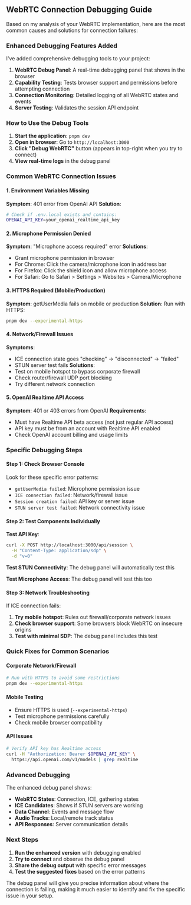## WebRTC Connection Debugging Guide

Based on my analysis of your WebRTC implementation, here are the most common causes and solutions for connection failures:

### Enhanced Debugging Features Added

I've added comprehensive debugging tools to your project:

1. **WebRTC Debug Panel**: A real-time debugging panel that shows in the browser
2. **Capability Testing**: Tests browser support and permissions before attempting connection
3. **Connection Monitoring**: Detailed logging of all WebRTC states and events
4. **Server Testing**: Validates the session API endpoint

### How to Use the Debug Tools

1. **Start the application**: `pnpm dev`
2. **Open in browser**: Go to `http://localhost:3000`
3. **Click "Debug WebRTC"** button (appears in top-right when you try to connect)
4. **View real-time logs** in the debug panel

### Common WebRTC Connection Issues

#### 1. Environment Variables Missing
**Symptom**: 401 error from OpenAI API
**Solution**: 
```bash
# Check if .env.local exists and contains:
OPENAI_API_KEY=your_openai_realtime_api_key
```

#### 2. Microphone Permission Denied
**Symptom**: "Microphone access required" error
**Solutions**:
- Grant microphone permission in browser
- For Chrome: Click the camera/microphone icon in address bar
- For Firefox: Click the shield icon and allow microphone access
- For Safari: Go to Safari > Settings > Websites > Camera/Microphone

#### 3. HTTPS Required (Mobile/Production)
**Symptom**: getUserMedia fails on mobile or production
**Solution**: Run with HTTPS:
```bash
pnpm dev --experimental-https
```

#### 4. Network/Firewall Issues
**Symptoms**: 
- ICE connection state goes "checking" → "disconnected" → "failed"
- STUN server test fails
**Solutions**:
- Test on mobile hotspot to bypass corporate firewall
- Check router/firewall UDP port blocking
- Try different network connection

#### 5. OpenAI Realtime API Access
**Symptom**: 401 or 403 errors from OpenAI
**Requirements**:
- Must have Realtime API beta access (not just regular API access)
- API key must be from an account with Realtime API enabled
- Check OpenAI account billing and usage limits

### Specific Debugging Steps

#### Step 1: Check Browser Console
Look for these specific error patterns:
- `getUserMedia failed`: Microphone permission issue
- `ICE connection failed`: Network/firewall issue
- `Session creation failed`: API key or server issue
- `STUN server test failed`: Network connectivity issue

#### Step 2: Test Components Individually

**Test API Key**:
```bash
curl -X POST http://localhost:3000/api/session \
  -H "Content-Type: application/sdp" \
  -d "v=0"
```

**Test STUN Connectivity**: The debug panel will automatically test this

**Test Microphone Access**: The debug panel will test this too

#### Step 3: Network Troubleshooting

If ICE connection fails:
1. **Try mobile hotspot**: Rules out firewall/corporate network issues
2. **Check browser support**: Some browsers block WebRTC on insecure origins
3. **Test with minimal SDP**: The debug panel includes this test

### Quick Fixes for Common Scenarios

#### Corporate Network/Firewall
```bash
# Run with HTTPS to avoid some restrictions
pnpm dev --experimental-https
```

#### Mobile Testing
- Ensure HTTPS is used (`--experimental-https`)
- Test microphone permissions carefully
- Check mobile browser compatibility

#### API Issues
```bash
# Verify API key has Realtime access
curl -H "Authorization: Bearer $OPENAI_API_KEY" \
  https://api.openai.com/v1/models | grep realtime
```

### Advanced Debugging

The enhanced debug panel shows:
- **WebRTC States**: Connection, ICE, gathering states
- **ICE Candidates**: Shows if STUN servers are working
- **Data Channel**: Events and message flow
- **Audio Tracks**: Local/remote track status
- **API Responses**: Server communication details

### Next Steps

1. **Run the enhanced version** with debugging enabled
2. **Try to connect** and observe the debug panel
3. **Share the debug output** with specific error messages
4. **Test the suggested fixes** based on the error patterns

The debug panel will give you precise information about where the connection is failing, making it much easier to identify and fix the specific issue in your setup.